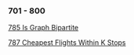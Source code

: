 ### 701 - 800
[785 Is Graph Bipartite](https://github.com/srdczk/leetcode/tree/master/src/a0701_0800/A0785.java)

[787 Cheapest Flights Within K Stops](https://github.com/srdczk/leetcode/tree/master/src/a0701_0800/A0787.java)
